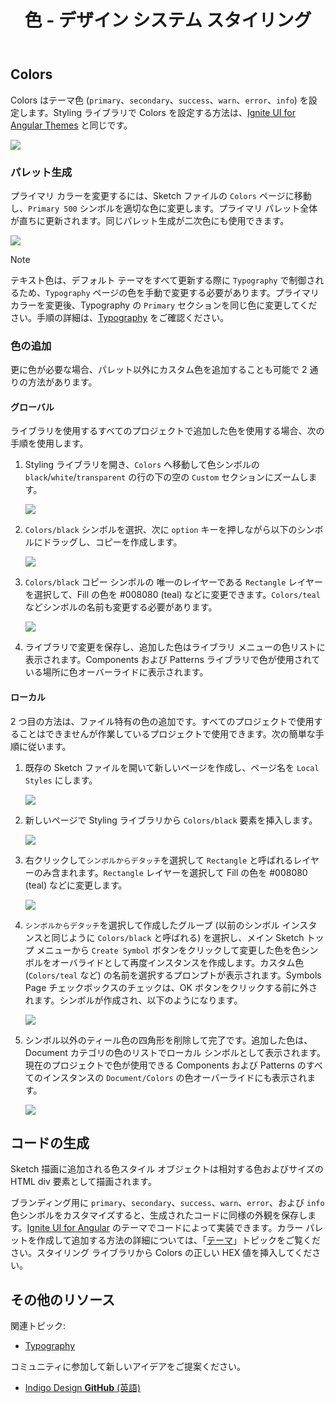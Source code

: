 ﻿---
title: 色 - デザイン システム スタイリング
_description: スタイリングの色シンボルは、Indigo Design のテーマを設定できます。
_keywords: デザイン システム, Sketch, Ignite UI for Angular, UI ライブラリ, 色, パレット
_language: ja
---

## Colors

Colors はテーマ色 (`primary`、`secondary`、`success`、`warn`、`error`、`info`) を設定します。Styling ライブラリで Colors を設定する方法は、[Ignite UI for Angular Themes](https://jp.infragistics.com/products/ignite-ui-angular/angular/components/themes.html) と同じです。

<img src="../images/colors_palette.png" srcset="../images/colors_palette@2x.png 2x" />

### パレット生成

プライマリ カラーを変更するには、Sketch ファイルの `Colors` ページに移動し、`Primary 500` シンボルを適切な色に変更します。プライマリ パレット全体が直ちに更新されます。同じパレット生成が二次色にも使用できます。

<img src="../images/colors_generation.png" srcset="../images/colors_generation@2x.png 2x" />

> [!Note]
> テキスト色は、デフォルト テーマをすべて更新する際に `Typography` で制御されるため、`Typography` ページの色を手動で変更する必要があります。プライマリ カラーを変更後、Typography の `Primary` セクションを同じ色に変更してください。手順の詳細は、[Typography](typography.md) をご確認ください。

### 色の追加

更に色が必要な場合、パレット以外にカスタム色を追加することも可能で 2 通りの方法があります。

#### グローバル

ライブラリを使用するすべてのプロジェクトで追加した色を使用する場合、次の手順を使用します。

1.  Styling ライブラリを開き、`Colors` へ移動して色シンボルの `black`/`white`/`transparent` の行の下の空の `Custom` セクションにズームします。

    <img src="../images/colors_custom0.png" srcset="../images/colors_custom0@2x.png 2x" />

2.  `Colors/black` シンボルを選択、次に `option` キーを押しながら以下のシンボルにドラッグし、コピーを作成します。

    <img src="../images/colors_custom1.png" srcset="../images/colors_custom1@2x.png 2x" />

3.  `Colors/black` コピー シンボルの 唯一のレイヤーである `Rectangle` レイヤーを選択して、Fill の色を #008080 (teal) などに変更できます。`Colors/teal` などシンボルの名前も変更する必要があります。

    <img src="../images/colors_custom2.png" srcset="../images/colors_custom2@2x.png 2x" />

4.  ライブラリで変更を保存し、追加した色はライブラリ メニューの色リストに表示されます。Components および Patterns ライブラリで色が使用されている場所に色オーバーライドに表示されます。

#### ローカル

2 つ目の方法は、ファイル特有の色の追加です。すべてのプロジェクトで使用することはできませんが作業しているプロジェクトで使用できます。次の簡単な手順に従います。

1.  既存の Sketch ファイルを開いて新しいページを作成し、ページ名を `Local Styles` にします。

    <img src="../images/colors_local_page.png" />

2.  新しいページで Styling ライブラリから `Colors/black` 要素を挿入します。

    <img src="../images/colors_local0.png" srcset="../images/colors_local0@2x.png 2x" />

3.  右クリックして`シンボルからデタッチ`を選択して `Rectangle` と呼ばれるレイヤーのみ含まれます。`Rectangle` レイヤーを選択して Fill の色を #008080 (teal) などに変更します。

    <img src="../images/colors_local1.png" srcset="../images/colors_local1@2x.png 2x" />

4.  `シンボルからデタッチ`を選択して作成したグループ (以前のシンボル インスタンスと同じように `Colors/black` と呼ばれる) を選択し、メイン Sketch トップ メニューから `Create Symbol` ボタンをクリックして変更した色を色シンボルをオーバライドとして再度インスタンスを作成します。カスタム色 (`Colors/teal` など) の名前を選択するプロンプトが表示されます。Symbols Page チェックボックスのチェックは、OK ボタンをクリックする前に外されます。シンボルが作成され、以下のようになります。

    <img src="../images/colors_local2.png" srcset="../images/colors_local2@2x.png 2x" />

5.  シンボル以外のティール色の四角形を削除して完了です。追加した色は、Document カテゴリの色のリストでローカル シンボルとして表示されます。現在のプロジェクトで色が使用できる Components および Patterns のすべてのインスタンスの `Document/Colors` の色オーバーライドにも表示されます。

    <img src="../images/colors_local3.png" srcset="../images/colors_local3@2x.png 2x" />

## コードの生成

Sketch 描画に追加される色スタイル オブジェクトは相対する色およびサイズの HTML div 要素として描画されます。

ブランディング用に `primary`、`secondary`、`success`、`warn`、`error`、および `info` 色シンボルをカスタマイズすると、生成されたコードに同様の外観を保存します。[Ignite UI for Angular](https://jp.infragistics.com/products/ignite-ui-angular) のテーマでコードによって実装できます。カラー パレットを作成して追加する方法の詳細については、「[テーマ](https://jp.infragistics.com/products/ignite-ui-angular/angular/components/themes.html#generating-color-palettes)」トピックをご覧ください。スタイリング ライブラリから Colors の正しい HEX 値を挿入してください。

## その他のリソース

関連トピック:

- [Typography](typography.md)
  <div class="divider--half"></div>

コミュニティに参加して新しいアイデアをご提案ください。

- [Indigo Design **GitHub** (英語)](https://github.com/IgniteUI/design-system-docfx)

